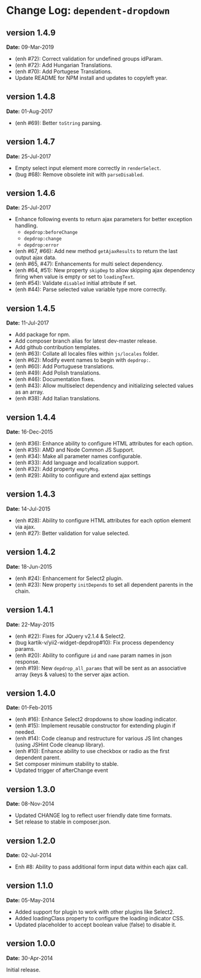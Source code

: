 Change Log: `dependent-dropdown`
================================

## version 1.4.9

**Date:** 09-Mar-2019

- (enh #72): Correct validation for undefined groups idParam.
- (enh #72): Add Hungarian Translations.
- (enh #70): Add Portugese Translations.
- Update README for NPM install and updates to copyleft year.

## version 1.4.8

**Date:** 01-Aug-2017

- (enh #69): Better `toString` parsing.

## version 1.4.7

**Date:** 25-Jul-2017

- Empty select input element more correctly in `renderSelect`.
- (bug #68): Remove obsolete init with `parseDisabled`.

## version 1.4.6

**Date:** 25-Jul-2017

- Enhance following events  to return ajax parameters for better exception handling.
  - `depdrop:beforeChange`
  - `depdrop:change`
  - `depdrop:error`
- (enh #67, #66): Add new method `getAjaxResults` to return the last output ajax data.
- (enh #65, #47): Enhancements for multi select dependency.
- (enh #64, #51): New property `skipDep` to allow skipping ajax dependency firing when value is empty or set to `loadingText`.
- (enh #54): Validate `disabled` initial attribute if set.
- (enh #44): Parse selected value variable type more correctly.

## version 1.4.5

**Date:** 11-Jul-2017

- Add package for npm.
- Add composer branch alias for latest dev-master release.
- Add github contribution templates. 
- (enh #63): Collate all locales files within `js/locales` folder.
- (enh #62): Modify event names to begin with `depdrop:`.
- (enh #60): Add Portuguese translations.
- (enh #49): Add Polish translations.
- (enh #46): Documentation fixes.
- (enh #43): Allow multiselect dependency and initializing selected values as an array.
- (enh #38): Add Italian translations.

## version 1.4.4

**Date:** 16-Dec-2015

- (enh #36): Enhance ability to configure HTML attributes for each option.
- (enh #35): AMD and Node Common JS Support.
- (enh #34): Make all parameter names configurable.
- (enh #33): Add language and localization support.
- (enh #32): Add property `emptyMsg`.
- (enh #29): Ability to configure and extend ajax settings

## version 1.4.3

**Date:** 14-Jul-2015

- (enh #28): Ability to configure HTML attributes for each option element via ajax.
- (enh #27): Better validation for value selected.

## version 1.4.2

**Date:** 18-Jun-2015

- (enh #24): Enhancement for Select2 plugin.
- (enh #23): New property `initDepends` to set all dependent parents in the chain.

## version 1.4.1

**Date:** 22-May-2015

- (enh #22): Fixes for JQuery v2.1.4 & Select2.
- (bug kartik-v/yii2-widget-depdrop#10): Fix process dependency params.
- (enh #20): Ability to configure `id` and `name` param names in json response.
- (enh #19): New `depdrop_all_params` that will be sent as an associative array (keys & values) to the server ajax action.

## version 1.4.0

**Date:** 01-Feb-2015

- (enh #16): Enhance Select2 dropdowns to show loading indicator.
- (enh #15): Implement reusable constructor for extending plugin if needed.
- (enh #14): Code cleanup and restructure for various JS lint changes (using JSHint Code cleanup library).
- (enh #10): Enhance ability to use checkbox or radio as the first dependent parent.
- Set composer minimum stability to stable.
- Updated trigger of afterChange event

## version 1.3.0

**Date:** 08-Nov-2014

- Updated CHANGE log to reflect user friendly date time formats.
- Set release to stable in composer.json.

## version 1.2.0

**Date:** 02-Jul-2014

- Enh #8: Ability to pass additional form input data within each ajax call.

## version 1.1.0

**Date:** 05-May-2014

- Added support for plugin to work with other plugins like Select2.
- Added loadingClass property to configure the loading indicator CSS.
- Updated placeholder to accept boolean value (false) to disable it.

## version 1.0.0

**Date:** 30-Apr-2014

Initial release.
